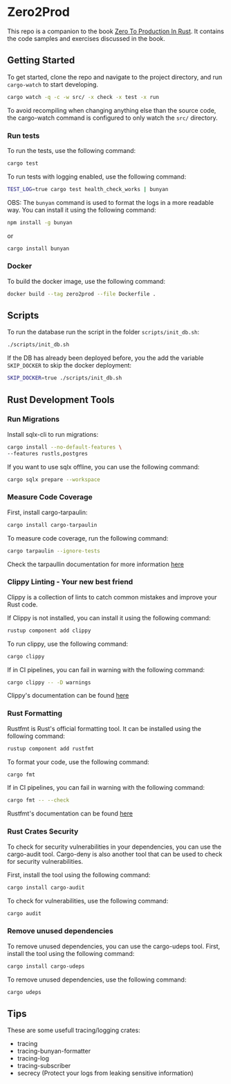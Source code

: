 # Zero2Prod

This repo is a companion to the book [Zero To Production In Rust](https://www.zero2prod.com/). It contains the code samples and exercises discussed in the book.

## Getting Started

To get started, clone the repo and navigate to the project directory, and run `cargo-watch` to start developing.

```bash
cargo watch -q -c -w src/ -x check -x test -x run
```

To avoid recompiling when changing anything else than the source code, the cargo-watch command is configured to only watch the `src/` directory.

### Run tests

To run the tests, use the following command:

```bash
cargo test
```

To run tests with logging enabled, use the following command:

```bash
TEST_LOG=true cargo test health_check_works | bunyan
```

OBS: The `bunyan` command is used to format the logs in a more readable way. You can install it using the following command:

```bash
npm install -g bunyan
```

or

```bash
cargo install bunyan
```

### Docker

To build the docker image, use the following command:

```bash
docker build --tag zero2prod --file Dockerfile .
```

## Scripts

To run the database run the script in the folder `scripts/init_db.sh`:

```bash
./scripts/init_db.sh
```

If the DB has already been deployed before, you the add the variable `SKIP_DOCKER` to skip the docker deployment:

```bash
SKIP_DOCKER=true ./scripts/init_db.sh
```

## Rust Development Tools

### Run Migrations

Install sqlx-cli to run migrations:

```bash
cargo install --no-default-features \
--features rustls,postgres
```

If you want to use sqlx offline, you can use the following command:

```bash
cargo sqlx prepare --workspace
```

### Measure Code Coverage

First, install cargo-tarpaulin:

```bash
cargo install cargo-tarpaulin
```

To measure code coverage, run the following command:

```bash
cargo tarpaulin --ignore-tests
```

Check the tarpaullin documentation for more information [here](https://github.com/xd009642/tarpaulin)

### Clippy Linting - Your new best friend

Clippy is a collection of lints to catch common mistakes and improve your Rust code.

If Clippy is not installed, you can install it using the following command:

```bash
rustup component add clippy
```

To run clippy, use the following command:

```bash
cargo clippy
```

If in CI pipelines, you can fail in warning with the following command:

```bash
cargo clippy -- -D warnings
```

Clippy's documentation can be found [here](https://github.com/rust-lang/rust-clippy)

### Rust Formatting

Rustfmt is Rust's official formatting tool. It can be installed using the following command:

```bash
rustup component add rustfmt
```

To format your code, use the following command:

```bash
cargo fmt
```

If in CI pipelines, you can fail in warning with the following command:

```bash
cargo fmt -- --check
```

Rustfmt's documentation can be found [here](https://github.com/rust-lang/rustfmt)

### Rust Crates Security

To check for security vulnerabilities in your dependencies, you can use the cargo-audit tool. Cargo-deny is also another tool that can be used to check for security vulnerabilities.

First, install the tool using the following command:

```bash
cargo install cargo-audit
```

To check for vulnerabilities, use the following command:

```bash
cargo audit
```

### Remove unused dependencies

To remove unused dependencies, you can use the cargo-udeps tool. First, install the tool using the following command:

```bash
cargo install cargo-udeps
```

To remove unused dependencies, use the following command:

```bash
cargo udeps
```

## Tips

These are some usefull tracing/logging crates:

- tracing
- tracing-bunyan-formatter
- tracing-log
- tracing-subscriber
- secrecy (Protect your logs from leaking sensitive information)
